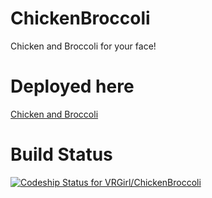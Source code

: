 # ChickenBroccoli
Chicken and Broccoli for your face! 


# Deployed here
[Chicken and Broccoli](http://chicken-broccoli.herokuapp.com/)


# Build Status

[ ![Codeship Status for VRGirl/ChickenBroccoli](https://codeship.com/projects/89509da0-ddd6-0133-f5fa-5e9acf2db2e6/status?branch=master)](https://codeship.com/projects/144518)


